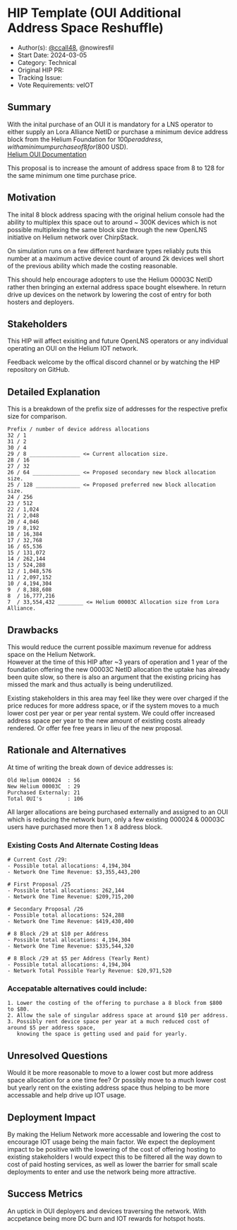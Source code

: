 # HIP Template (OUI Additional Address Space Reshuffle)

- Author(s): [@ccall48](https://github.com/ccall48), @nowiresfil<!-- your GitHub @username -->
- Start Date: 2024-03-05<!-- fill me in with today's date, YYYY-MM-DD -->
- Category: Technical<!-- economic, technical, meta -->
- Original HIP PR: <!-- leave this empty; maintainer will fill in ID of this pull request -->
- Tracking Issue: <!-- leave this empty; maintainer will create a discussion issue -->
- Vote Requirements: veIOT<!-- veHNT Holders, veIOT Holders, or veMOBILE Holders -->

## Summary
With the inital purchase of an OUI it is mandatory for a LNS operator to either supply an Lora Alliance NetID or purchase
a minimum device address block from the Helium Foundation for $100 per address, with a minimum purchase of 8 for ($800 USD).<br />
[Helium OUI Documentation](https://docs.helium.com/iot/run-an-lns/buy-an-oui)
<p>
This proposal is to increase the amount of address space from 8 to 128 for the same minimum one time purchase price.

## Motivation
The inital 8 block address spacing with the original helium console had the ability to multiplex this space out to
around ~ 300K devices which is not possible multiplexing the same block size through the new OpenLNS 
initiative on Helium network over ChirpStack.
<p>
On simulation runs on a few different hardware types reliably puts this number at a maximum active device count of 
around 2k devices well short of the previous ability which made the costing reasonable.
<p>
This should help encourage adopters to use the Helium 00003C NetID rather then bringing an external address space bought
elsewhere. In return drive up devices on the network by lowering the cost of entry for both hosters and deployers.

## Stakeholders
This HIP will affect exisiting and future OpenLNS operators or any individual operating an OUI on the Helium IOT network.
<p>
Feedback welcome by the offical discord channel or by watching the HIP repository on GitHub.

## Detailed Explanation
This is a breakdown of the prefix size of addresses for the respective prefix size for comparison.

```
Prefix / number of device address allocations
32 / 1
31 / 2
30 / 4
29 / 8 ________________ <= Current allocation size.
28 / 16
27 / 32
26 / 64 _______________ <= Proposed secondary new block allocation size.
25 / 128 ______________ <= Proposed preferred new block allocation size.
24 / 256
23 / 512
22 / 1,024
21 / 2,048
20 / 4,046
19 / 8,192
18 / 16,384
17 / 32,768
16 / 65,536
15 / 131,072
14 / 262,144
13 / 524,288
12 / 1,048,576
11 / 2,097,152
10 / 4,194,304
9  / 8,388,608
8  / 16,777,216
7  / 33,554,432 ________ <= Helium 00003C Allocation size from Lora Alliance.
```

## Drawbacks
This would reduce the current possible maximum revenue for address space on the Helium Network.<br />
However at the time of this HIP after ~3 years of operation and 1 year of the foundation offering the new 00003C
NetID allocation the uptake has already been quite slow, so there is also an argument that the existing pricing
has missed the mark and thus actually is being underutilized.
<p>
Existing stakeholders in this area may feel like they were over charged if the price reduces for more
address space, or if the system moves to a much lower cost per year or per year rental system.
We could offer increased address space per year to the new amount of existing costs already rendered.
Or offer fee free years in lieu of the new proposal.

## Rationale and Alternatives

At time of writing the break down of device addresses is:
```
Old Helium 000024  : 56
New Helium 00003C  : 29
Purchased Externaly: 21
Total OUI's        : 106
```
All larger allocations are being purchased externally and assigned to an OUI which is reducing the network burn,
only a few existing 000024 & 00003C users have purchased more then 1 x 8 address block.

### Existing Costs And Alternate Costing Ideas
```
# Current Cost /29:
- Possible total allocations: 4,194,304
- Network One Time Revenue: $3,355,443,200

# First Proposal /25
- Possible total allocations: 262,144
- Network One Time Revenue: $209,715,200

# Secondary Proposal /26
- Possible total allocations: 524,288
- Network One Time Revenue: $419,430,400

# 8 Block /29 at $10 per Address
- Possible total allocations: 4,194,304
- Network One Time Revenue: $335,544,320

# 8 Block /29 at $5 per Address (Yearly Rent)
- Possible total allocations: 4,194,304
- Network Total Possible Yearly Revenue: $20,971,520
```

### Accepatable alternatives could include:
```
1. Lower the costing of the offering to purchase a 8 block from $800 to $80.
2. Allow the sale of singular address space at around $10 per address.
3. Possibly rent device space per year at a much reduced cost of around $5 per address space,
   knowing the space is getting used and paid for yearly.
```

## Unresolved Questions
Would it be more reasonable to move to a lower cost but more address space allocation for a one time
fee? Or possibly move to a much lower cost but yearly rent on the existing address space thus helping to
be more accessable and help drive up IOT usage.

## Deployment Impact
By making the Helium Network more accessable and lowering the cost to encourage IOT usage being the main
factor. We expect the deployment impact to be positive with the lowering of the cost of offering hosting
to existing stakeholders I would expect this to be filtered all the way down to cost of paid hosting services,
as well as lower the barrier for small scale deployments to enter and use the network being more
attractive.

## Success Metrics
An uptick in OUI deployers and devices traversing the network. With accpetance being more DC burn and IOT rewards
for hotspot hosts.
